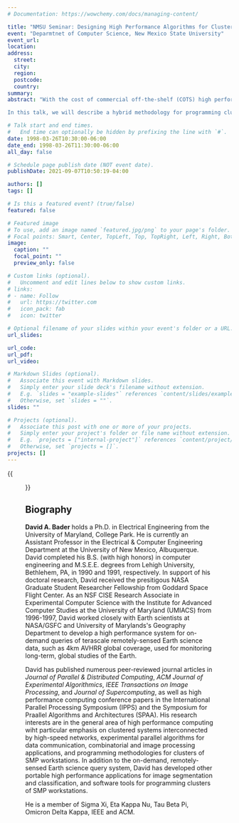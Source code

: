 ```yaml
---
# Documentation: https://wowchemy.com/docs/managing-content/

title: "NMSU Seminar: Designing High Performance Algorithms for Clusters of SMPs"
event: "Deparmtnet of Computer Science, New Mexico State University"
event_url:
location:
address:
  street:
  city:
  region:
  postcode:
  country:
summary:
abstract: "With the cost of commercial off-the-shelf (COTS) high performance interconnects falling and the respective performance of microprocessors increasing, workstation clusters have become an attractive computing platform offering potentially a superior cost effective performance. In recent years, we have seen the maturing of Symmetric Multiprocessors (SMPs) technology, and the heavy reliance upon SMPs as the work-intensive servers for client/server applications. There are already several examples of clusters of SMPs, such as clusters of DEC AlphaServer, SGI Origin, Sun Ultra HPC machines, and the IBM SP system with SMP 'High' nodes; moreover, the Department of Energy's Accelerated Strategic Computing Initiative (ASCI) program relies on the success of computational clusters such as Option White, a 512-node IBM SP-2 with 16-way SMP nodes. With the acceptance of message passing standards such as MPI, it has become easier to design portable parallel algorithms making use of these primitives. However, the focus of MPI is a standard for communicating between shared-nothing processors, and although MPI programs run on clusters of SMPs, this is not necessarily the optimal methodology for these platforms.

In this talk, we will describe a hybrid methodology for programming clusters of SMP nodes which aids in the design and implementation of efficient high performance parallel algorithms. We call this approach SIMPLE, referring to the joining of SMP and MPI-like message passing paradisms and the _simple_ programming approach. Our complexity model captures the performance of shared memory access on SMP nodes combined with message passing between the nodes. We illustrate the power of our methodology by presenting experimental results for sorting integers, two-dimensional fast Fourier transforms (FFT) and constraint-satisfied searching."

# Talk start and end times.
#   End time can optionally be hidden by prefixing the line with `#`.
date: 1998-03-26T10:30:00-06:00
date_end: 1998-03-26T11:30:00-06:00
all_day: false

# Schedule page publish date (NOT event date).
publishDate: 2021-09-07T10:50:19-04:00

authors: []
tags: []

# Is this a featured event? (true/false)
featured: false

# Featured image
# To use, add an image named `featured.jpg/png` to your page's folder. 
# Focal points: Smart, Center, TopLeft, Top, TopRight, Left, Right, BottomLeft, Bottom, BottomRight.
image:
  caption: ""
  focal_point: ""
  preview_only: false

# Custom links (optional).
#   Uncomment and edit lines below to show custom links.
# links:
# - name: Follow
#   url: https://twitter.com
#   icon_pack: fab
#   icon: twitter

# Optional filename of your slides within your event's folder or a URL.
url_slides:

url_code:
url_pdf:
url_video:

# Markdown Slides (optional).
#   Associate this event with Markdown slides.
#   Simply enter your slide deck's filename without extension.
#   E.g. `slides = "example-slides"` references `content/slides/example-slides.md`.
#   Otherwise, set `slides = ""`.
slides: ""

# Projects (optional).
#   Associate this post with one or more of your projects.
#   Simply enter your project's folder or file name without extension.
#   E.g. `projects = ["internal-project"]` references `content/project/deep-learning/index.md`.
#   Otherwise, set `projects = []`.
projects: []
---
```


{{<figure src="flyer.jpg">}}

## Biography ##

**David A. Bader** holds a Ph.D. in Electrical Engineering from the University of Maryland, College Park. He is currently an Assistant Professor in the Electrical & Computer Engineering Department at the University of New Mexico, Albuquerque. David completed his B.S. (with high honors) in computer engineering and M.S.E.E. degrees from Lehigh University, Bethlehem, PA, in 1990 and 1991, respectively. In support of his doctoral research, David received the presitigous NASA Graduate Student Researcher Fellowship from Goddard Space Flight Center. As an NSF CISE Research Associate in Experimental Computer Science with the Institute for Advanced Computer Studies at the University of Maryland (UMIACS) from 1996-1997, David worked closely with Earth scientists at NASA/GSFC and University of Marylands's Geography Department to develop a high performance system for on-demand queries of terascale remotely-sensed Earth science data, such as 4km AVHRR global coverage, used for monitoring long-term, global studies of the Earth.

David has published numerous peer-reviewed journal articles in *Journal of Parallel & Distributed Computing*, *ACM Journal of Experimental Algorithmics*, *IEEE Transactions on Image Processing*, and *Journal of Supercomputing*, as well as high performance computing conference papers in the International Parallel Processing Symposium (IPPS) and the Symposium for Praallel Algorithms and Architectures (SPAA). His research interests are in the general area of high performance computing wiht particular emphasis on clustered systems interconnected by high-speed networks, experimental parallel algorithms for data communication, combinatorial and image processing applications, and programming methodologies for clusters of SMP workstations. In addition to the on-demand, remotely-sensed Earth science query system, David has developed other portable high performance applications for image segmentation and classification, and software tools for programming clusters of SMP workstations.

He is a member of Sigma Xi, Eta Kappa Nu, Tau Beta Pi, Omicron Delta Kappa, IEEE and ACM.
